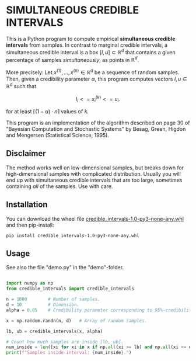 SIMULTANEOUS CREDIBLE INTERVALS
===============================

This is a Python program to compute empirical **simultaneous credible intervals** from samples. 
In contrast to marginal credible intervals, a simultaneous credible interval is a box $[l, u] \subset \mathbb{R}^d$
that contains a given percentage of samples *simultaneously*, as points in $\mathbb{R}^d$.

More precisely: Let $x^{(1)}, \ldots, x^{(n)} \in \mathbb{R}^d$ be a sequence of random samples.
Then, given a credibility parameter $\alpha$, this program computes vectors $l, u \in \mathbb{R}^d$
such that

$$ l_i <= x_i^{(k)} <= u_i. $$

for at least $\lceil (1 - \alpha) \cdot n \rceil$ values of $k$.

This program is an implementation of the algorithm described on page 30 of 
"Bayesian Computation and Stochastic Systems" by Besag, Green, Higdon and Mengersen (Statistical Science, 1995).

Disclaimer
----------

The method works well on low-dimensional samples, but breaks down for high-dimensional samples with complicated distribution. Usually you will end up
with simultaneous credible intervals that are too large, sometimes containing *all* of the samples. Use with care.

Installation
------------

You can download the wheel file
[credible_intervals-1.0-py3-none-any.whl](https://github.com/FabianKP/credible_intervals/blob/main/dist/credible_intervals-1.0-py3-none-any.whl)
and then pip-install:

```console
pip install credible_intervals-1.0-py3-none-any.whl
```

Usage
-----

See also the file "demo.py" in the "demo"-folder.
```python

import numpy as np
from credible_intervals import credible_intervals

n = 1000        # Number of samples.
d = 10          # Dimension.
alpha = 0.05    # Credibility parameter corresponding to 95%-credibility.

x = np.random.randn(n, d)   # Array of random samples.

lb, ub = credible_intervals(x, alpha)

# Count how much samples are inside [lb, ub].
num_inside = len([xi for xi in x if np.all(xi >= lb) and np.all(xi <= ub)])
print(f"Samples inside interval: {num_inside}.")

```
